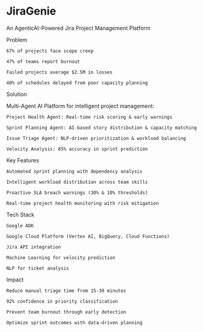 # JiraGenie
An AgenticAI-Powered Jira Project Management Platform

Problem

    67% of projects face scope creep

    47% of teams report burnout

    Failed projects average $2.5M in losses

    40% of schedules delayed from poor capacity planning

Solution

Multi-Agent AI Platform for intelligent project management:

    Project Health Agent: Real-time risk scoring & early warnings

    Sprint Planning Agent: AI-based story distribution & capacity matching

    Issue Triage Agent: NLP-driven prioritization & workload balancing

    Velocity Analysis: 85% accuracy in sprint prediction

Key Features

    Automated sprint planning with dependency analysis

    Intelligent workload distribution across team skills

    Proactive SLA breach warnings (30% & 10% thresholds)

    Real-time project health monitoring with risk mitigation

Tech Stack

    Google ADK
    
    Google Cloud Platform (Vertex AI, BigQuery, Cloud Functions)

    Jira API integration

    Machine Learning for velocity prediction

    NLP for ticket analysis

Impact

    Reduce manual triage time from 15-30 minutes

    92% confidence in priority classification

    Prevent team burnout through early detection

    Optimize sprint outcomes with data-driven planning

